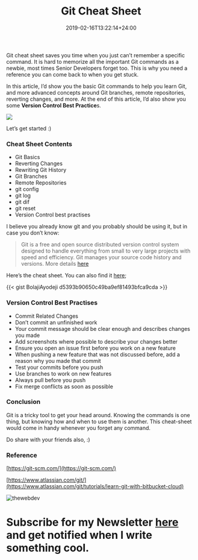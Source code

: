 ﻿---
title: "Git Cheat Sheet"
date: 2019-02-16T13:22:14+24:00
draft: false
type: "post"
tags: ["git", "Version Control", "CLI"]
---


Git cheat sheet saves you time when you just can’t remember a specific command.
It is hard to memorize all the important Git commands as a newbie, most times
Senior Developers forget too. This is why you need a reference you can come back
to when you get stuck.

In this article, I’d show you the basic Git commands to help you learn Git, and
more advanced concepts around Git branches, remote repositories, reverting
changes, and more. At the end of this article, I’d also show you some **Version
Control Best Practice**s.

![](https://cdn-images-1.medium.com/max/800/1*YrW-yGnNBHYHJzKvo-0tDg.png)

Let’s get started :)

### Cheat Sheet Contents

* Git Basics
* Reverting Changes
* Rewriting Git History
* Git Branches
* Remote Repositories
* git config
* git log
* git dif
* git reset
* Version Control best practises 

I believe you already know git and you probably should be using it, but in case
you don’t know:

> Git is a free and open source distributed version control system designed to
> handle everything from small to very large projects with speed and efficiency.
Git manages your source code history and versions. More details
[here](https://git-scm.com/)

Here’s the cheat sheet. You can also find it
[here](https://gist.github.com/BolajiAyodeji/d5393b90650c49ba9ef81493bfca9cda);

{{< gist BolajiAyodeji d5393b90650c49ba9ef81493bfca9cda >}}
<br>

### Version Control Best Practises

* Commit Related Changes
* Don’t commit an unfinished work
* Your commit message should be clear enough and describes changes you made
* Add screenshots where possible to describe your changes better
* Ensure you open an issue first before you work on a new feature
* When pushing a new feature that was not discussed before, add a reason why you
made that commit
* Test your commits before you push
* Use branches to work on new features
* Always pull before you push
* Fix merge conflicts as soon as possible

### Conclusion

Git is a tricky tool to get your head around. Knowing the commands is one thing,
but knowing how and when to use them is another. This cheat-sheet would come in
handy whenever you forget any command.

Do share with your friends also, :)

### Reference

[https://git-scm.com/](https://git-scm.com/)

[https://www.atlassian.com/git/](https://www.atlassian.com/git/tutorials/learn-git-with-bitbucket-cloud)


![thewebdev](https://res.cloudinary.com/iambeejayayo/image/upload/c_scale,w_100/v1547954566/fav-500.png)

# Subscribe for my Newsletter [here](https://eepurl.com/geCCfL) and get notified when I write something cool.